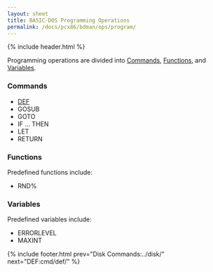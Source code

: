 ```yaml
---
layout: sheet
title: BASIC-DOS Programming Operations
permalink: /docs/pcx86/bdman/ops/program/
---
```


{% include header.html %}

Programming operations are divided into [Commands](#commands),
[Functions](#functions), and [Variables](#variables).

### Commands

- [DEF](cmd/def/)
- GOSUB
- GOTO
- IF ... THEN
- LET
- RETURN

### Functions

Predefined functions include:

- RND%

### Variables

Predefined variables include:

- ERRORLEVEL
- MAXINT

{% include footer.html prev="Disk Commands:../disk/" next="DEF:cmd/def/" %}
